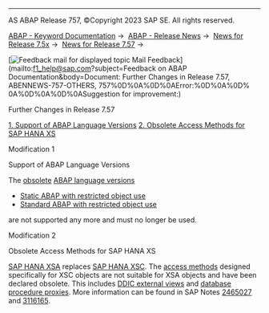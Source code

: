   

* * *

AS ABAP Release 757, ©Copyright 2023 SAP SE. All rights reserved.

[ABAP - Keyword Documentation](https://help.sap.com/doc/abapdocu_757_index_htm/7.57/en-US/abenabap.htm) →  [ABAP - Release News](https://help.sap.com/doc/abapdocu_757_index_htm/7.57/en-US/abennews.htm) →  [News for Release 7.5x](https://help.sap.com/doc/abapdocu_757_index_htm/7.57/en-US/abennews-75.htm) →  [News for Release 7.57](https://help.sap.com/doc/abapdocu_757_index_htm/7.57/en-US/abennews-757.htm) → 

 [![](Mail.gif?object=Mail.gif&sap-language=EN "Feedback mail for displayed topic") Mail Feedback](mailto:f1_help@sap.com?subject=Feedback on ABAP Documentation&body=Document: Further Changes in Release 7.57, ABENNEWS-757-OTHERS, 757%0D%0A%0D%0AError:%0D%0A%0D%
0A%0D%0A%0D%0ASuggestion for improvement:)

Further Changes in Release 7.57

[1\. Support of ABAP Language Versions](#!ABAP_MODIFICATION_1@1@)
[2\. Obsolete Access Methods for SAP HANA XS](#!ABAP_MODIFICATION_2@2@)

Modification 1   

Support of ABAP Language Versions

The [obsolete](https://help.sap.com/doc/abapdocu_757_index_htm/7.57/en-US/abenabap_versions_obsolete.htm) [ABAP language versions](https://help.sap.com/doc/abapdocu_757_index_htm/7.57/en-US/abenabap_version_glosry.htm "Glossary Entry")

-   [Static ABAP with restricted object use](https://help.sap.com/doc/abapdocu_757_index_htm/7.57/en-US/abenabap_static_restr_glosry.htm "Glossary Entry")
-   [Standard ABAP with restricted object use](https://help.sap.com/doc/abapdocu_757_index_htm/7.57/en-US/abenstandard_abap_restr_obj_glosry.htm "Glossary Entry")

are not supported any more and must no longer be used.

Modification 2   

Obsolete Access Methods for SAP HANA XS

[SAP HANA XSA](https://help.sap.com/doc/abapdocu_757_index_htm/7.57/en-US/abenxsa_glosry.htm "Glossary Entry") replaces [SAP HANA XSC](https://help.sap.com/doc/abapdocu_757_index_htm/7.57/en-US/abenxsc_glosry.htm "Glossary Entry"). The [access methods](https://help.sap.com/doc/abapdocu_757_index_htm/7.57/en-US/abenhana_xsc_obsolete.htm) designed specifically for XSC objects are not suitable for XSA objects and have been declared obsolete. This includes [DDIC external views](https://help.sap.com/doc/abapdocu_757_index_htm/7.57/en-US/abenddic_external_views.htm) and [database procedure proxies](https://help.sap.com/doc/abapdocu_757_index_htm/7.57/en-US/abendatabase_proc_proxy_glosry.htm "Glossary Entry"). More information can be found in SAP Notes [2465027](https://launchpad.support.sap.com/#/notes/2465027) and [3116165](https://launchpad.support.sap.com/#/notes/3116165).